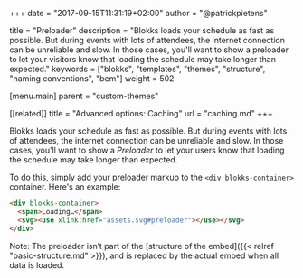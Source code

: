 +++
date            = "2017-09-15T11:31:19+02:00"
author          = "@patrickpietens"

title           = "Preloader"
description     = "Blokks loads your schedule as fast as possible. But during events with lots of attendees, the internet connection can be unreliable and slow. In those cases, you'll want to show a preloader to let your visitors know that loading the schedule may take longer than expected."
keywords        = ["blokks", "templates", "themes", "structure", "naming conventions", "bem"]
weight          = 502

[menu.main]
parent          = "custom-themes"

[[related]]
title = "Advanced options: Caching"
url = "caching.md"
+++

Blokks loads your schedule as fast as possible. But during events with lots of attendees, the internet connection can be unreliable and slow. In those cases, you'll want to show a *Preloader* to let your users know that loading the schedule may take longer than expected. 

To do this, simply add your preloader markup to the `<div blokks-container>` container. Here's an example:

```html
<div blokks-container>
  <span>Loading…</span>
  <svg><use xlink:href="assets.svg#preloader"></use></svg>
</div>
```

<span class='note'>Note: The preloader isn’t part of the [structure of the embed]({{< relref "basic-structure.md" >}}), and is replaced by the actual embed when all data is loaded.</span>